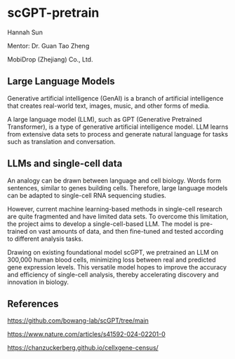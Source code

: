 # scGPT-pretrain
Hannah Sun

Mentor: Dr. Guan Tao Zheng

MobiDrop (Zhejiang) Co., Ltd.

## Large Language Models
Generative artificial intelligence (GenAI) is a branch of artificial intelligence that creates real-world text, images, music, and other forms of media.

A large language model (LLM), such as GPT (Generative Pretrained Transformer), is a type of generative artificial intelligence model. LLM learns from extensive data sets to process and generate natural language for tasks such as translation and conversation.

## LLMs and single-cell data
An analogy can be drawn between language and cell biology. Words form sentences, similar to genes building cells. Therefore, large language models can be adapted to single-cell RNA sequencing studies.

However, current machine learning-based methods in single-cell research are quite fragmented and have limited data sets. To overcome this limitation, the project aims to develop a single-cell-based LLM. The model is pre-trained on vast amounts of data, and then fine-tuned and tested according to different analysis tasks.

Drawing on existing foundational model scGPT, we pretrained an LLM on 300,000 human blood cells, minimizing loss between real and predicted gene expression levels. This versatile model hopes to improve the accuracy and efficiency of single-cell analysis, thereby accelerating discovery and innovation in biology.

## References
https://github.com/bowang-lab/scGPT/tree/main

https://www.nature.com/articles/s41592-024-02201-0

https://chanzuckerberg.github.io/cellxgene-census/



